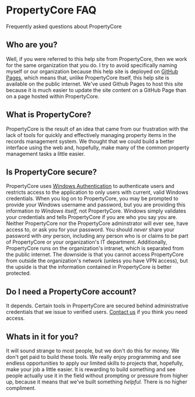 # PropertyCore FAQ
Frequently asked questions about PropertyCore

## Who are you?
Well, if you were referred to this help site from PropertyCore, then we work for the same organization that you do. I try to avoid specifically naming myself or our organization because this help site is deployed on [GitHub Pages](https://pages.github.com/), which means that, unlike PropertyCore itself, this help site is available on the public internet. We've used Github Pages to host this site because it is much easier to update the site content on a GitHub Page than on a page hosted within PropertyCore. 

## What is PropertyCore?
PropertyCore is the result of an idea that came from our frustration with the lack of tools for quickly and effectively managing property items in the records management system. We thought that we could build a better interface using the web and, hopefully, make many of the common property management tasks a little easier. 

## Is PropertyCore secure?
PropertyCore uses [Windows Authentication](https://docs.microsoft.com/en-us/windows-server/security/windows-authentication/windows-authentication-overview) to authenticate users and restricts access to the application to only users with current, valid Windows credentials. When you log on to PropertyCore, you may be prompted to provide your Windows username and password, but you are providing this information *to Windows itself,* not PropertyCore. Windows simply validates your credentials and tells PropertyCore if you are who you say you are. Neither PropertyCore nor the PropertyCore adminstrator will ever see, have access to, or ask you for your password. You should *never* share your password with *any* person, including any person who is or claims to be part of PropertyCore or your organization's IT department. Additionally, PropertyCore runs on the organization's intranet, which is separated from the public internet. The downside is that you cannot access PropertyCore from outside the organization's network (unless you have VPN access), but the upside is that the information contained in PropertyCore is better protected.

## Do I need a PropertyCore account?
It depends. Certain tools in PropertyCore are secured behind administrative credentials that we issue to verified users. [Contact us](mailto:Police_JAIC@co.pg.md.us?subject=PropertyCore-Access) if you think you need access.

## Whats in it for you? 
It will sound strange to most people, but we don't do this for money. We don't get paid to build these tools. We really enjoy programming and see endless opportunities to apply our limited skills to projects that, hopefully, make your job a little easier. It is rewarding to build something and see people actually use it in the field without prompting or pressure from higher up, because it means that we've built something *helpful.* There is no higher compliment.